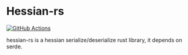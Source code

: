 # Hessian-rs

[![GitHub Actions](https://github.com/Lynskylate/serde_hessian/workflows/CI/badge.svg)](https://github.com/Lynskylate/serde_hessian/actions?query=workflow%3ACI)

hessian-rs is a hessian serialize/deserialize rust library, it depends on serde.
